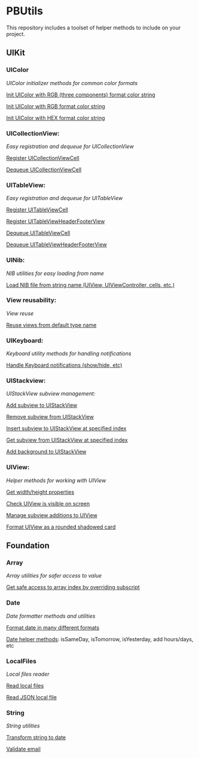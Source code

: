# PBUtils
This repository includes a toolset of helper methods to include on your project.

## UIKit
### UIColor 
*UIColor initializer methods for common color formats*

[Init UIColor with RGB (three components) format color string](https://github.com/pabloblancog/PBUtils/blob/73d013f99cff62eeb2d2c4cd8bf837e99386794e/PBUtils/PBUtils/Classes/UIKit%2BUtils/UIColor%2BInit.swift#L13)

[Init UIColor with RGB format color string](https://github.com/pabloblancog/PBUtils/blob/73d013f99cff62eeb2d2c4cd8bf837e99386794e/PBUtils/PBUtils/Classes/UIKit%2BUtils/UIColor%2BInit.swift#L21)

[Init UIColor with HEX format color string](https://github.com/pabloblancog/PBUtils/blob/73d013f99cff62eeb2d2c4cd8bf837e99386794e/PBUtils/PBUtils/Classes/UIKit%2BUtils/UIColor%2BInit.swift#L29)

### UICollectionView:
*Easy registration and dequeue for UICollectionView*

[Register UICollectionViewCell](https://github.com/pabloblancog/PBUtils/blob/73d013f99cff62eeb2d2c4cd8bf837e99386794e/PBUtils/PBUtils/Classes/UIKit%2BUtils/UICollectionView%2BUtils.swift#L12)

[Dequeue UICollectionViewCell](https://github.com/pabloblancog/PBUtils/blob/73d013f99cff62eeb2d2c4cd8bf837e99386794e/PBUtils/PBUtils/Classes/UIKit%2BUtils/UICollectionView%2BUtils.swift#L16)

### UITableView: 
*Easy registration and dequeue for UITableView*

[Register UITableViewCell](https://github.com/pabloblancog/PBUtils/blob/73d013f99cff62eeb2d2c4cd8bf837e99386794e/PBUtils/PBUtils/Classes/UIKit%2BUtils/UITableView%2BUtils.swift#L12)

[Register UITableViewHeaderFooterView](https://github.com/pabloblancog/PBUtils/blob/73d013f99cff62eeb2d2c4cd8bf837e99386794e/PBUtils/PBUtils/Classes/UIKit%2BUtils/UITableView%2BUtils.swift#L16)

[Dequeue UITableViewCell](https://github.com/pabloblancog/PBUtils/blob/73d013f99cff62eeb2d2c4cd8bf837e99386794e/PBUtils/PBUtils/Classes/UIKit%2BUtils/UITableView%2BUtils.swift#L20)

[Dequeue UITableViewHeaderFooterView](https://github.com/pabloblancog/PBUtils/blob/73d013f99cff62eeb2d2c4cd8bf837e99386794e/PBUtils/PBUtils/Classes/UIKit%2BUtils/UITableView%2BUtils.swift#L27)

### UINib: 
*NIB utilities for easy loading from name*

[Load NIB file from string name (UIView, UIViewController, cells, etc.)](https://github.com/pabloblancog/PBUtils/blob/73d013f99cff62eeb2d2c4cd8bf837e99386794e/PBUtils/PBUtils/Classes/UIKit%2BUtils/UINib%2BUtils.swift#L12)

### View reusability:
*View reuse*

[Reuse views from default type name](https://github.com/pabloblancog/PBUtils/blob/73d013f99cff62eeb2d2c4cd8bf837e99386794e/PBUtils/PBUtils/Classes/UIKit%2BUtils/ReusableViewProtocol.swift#L11)

### UIKeyboard: 
*Keyboard utility methods for handling notifications*

[Handle Keyboard notifications (show/hide, etc)](https://github.com/pabloblancog/PBUtils/blob/73d013f99cff62eeb2d2c4cd8bf837e99386794e/PBUtils/PBUtils/Classes/UIKit%2BUtils/UIKeyboard%2BUtils.swift#L11)

### UIStackview:
*UIStackView subview management:*

[Add subview to UIStackView](https://github.com/pabloblancog/PBUtils/blob/73d013f99cff62eeb2d2c4cd8bf837e99386794e/PBUtils/PBUtils/Classes/UIKit%2BUtils/UIStackView%2BUtils.swift#L14)

[Remove subview from UIStackView](https://github.com/pabloblancog/PBUtils/blob/73d013f99cff62eeb2d2c4cd8bf837e99386794e/PBUtils/PBUtils/Classes/UIKit%2BUtils/UIStackView%2BUtils.swift#L41)

[Insert subview to UIStackView at specified index](https://github.com/pabloblancog/PBUtils/blob/73d013f99cff62eeb2d2c4cd8bf837e99386794e/PBUtils/PBUtils/Classes/UIKit%2BUtils/UIStackView%2BUtils.swift#L28)

[Get subview from UIStackView at specified index](https://github.com/pabloblancog/PBUtils/blob/73d013f99cff62eeb2d2c4cd8bf837e99386794e/PBUtils/PBUtils/Classes/UIKit%2BUtils/UIStackView%2BUtils.swift#L45)

[Add background to UIStackView](https://github.com/pabloblancog/PBUtils/blob/73d013f99cff62eeb2d2c4cd8bf837e99386794e/PBUtils/PBUtils/Classes/UIKit%2BUtils/UIStackView%2BUtils.swift#L49)

### UIView: 
*Helper methods for working with UIView*

[Get width/height properties](https://github.com/pabloblancog/PBUtils/blob/73d013f99cff62eeb2d2c4cd8bf837e99386794e/PBUtils/PBUtils/Classes/UIKit%2BUtils/UIView%2BUtils.swift#L11)

[Check UIView is visible on screen](https://github.com/pabloblancog/PBUtils/blob/73d013f99cff62eeb2d2c4cd8bf837e99386794e/PBUtils/PBUtils/Classes/UIKit%2BUtils/UIView%2BUtils.swift#L24)

[Manage subview additions to UIView](https://github.com/pabloblancog/PBUtils/blob/73d013f99cff62eeb2d2c4cd8bf837e99386794e/PBUtils/PBUtils/Classes/UIKit%2BUtils/UIView%2BUtils.swift#L38)

[Format UIView as a rounded shadowed card](https://github.com/pabloblancog/PBUtils/blob/73d013f99cff62eeb2d2c4cd8bf837e99386794e/PBUtils/PBUtils/Classes/UIKit%2BUtils/UIView%2BUtils.swift#L92)

## Foundation
### Array 
*Array utilities for safer access to value*

[Get safe access to array index by overriding subscript](https://github.com/pabloblancog/PBUtils/blob/73d013f99cff62eeb2d2c4cd8bf837e99386794e/PBUtils/PBUtils/Classes/Foundation%2BUtils/Array%2BUtils.swift#L13)

### Date
*Date formatter methods and utilities*

[Format date in many different formats](https://github.com/pabloblancog/PBUtils/blob/e8ef8916cef79ae70eba9f4f54aa8179bbb9507f/PBUtils/PBUtils/Classes/Foundation%2BUtils/Date%2BUtils.swift#L12)

[Date helper methods](https://github.com/pabloblancog/PBUtils/blob/e8ef8916cef79ae70eba9f4f54aa8179bbb9507f/PBUtils/PBUtils/Classes/Foundation%2BUtils/Date%2BUtils.swift#L93): isSameDay, isTomorrow, isYesterday, add hours/days, etc

### LocalFiles
*Local files reader*
  
[Read local files](https://github.com/pabloblancog/PBUtils/blob/e8ef8916cef79ae70eba9f4f54aa8179bbb9507f/PBUtils/PBUtils/Classes/Foundation%2BUtils/LocalFiles%2BUtils.swift#L21)

[Read JSON local file](https://github.com/pabloblancog/PBUtils/blob/e8ef8916cef79ae70eba9f4f54aa8179bbb9507f/PBUtils/PBUtils/Classes/Foundation%2BUtils/LocalFiles%2BUtils.swift#L17)

### String
*String utilities*

[Transform string to date](https://github.com/pabloblancog/PBUtils/blob/e8ef8916cef79ae70eba9f4f54aa8179bbb9507f/PBUtils/PBUtils/Classes/Foundation%2BUtils/String%2BUtils.swift#L15)

[Validate email](https://github.com/pabloblancog/PBUtils/blob/e8ef8916cef79ae70eba9f4f54aa8179bbb9507f/PBUtils/PBUtils/Classes/Foundation%2BUtils/String%2BUtils.swift#L30)
  

